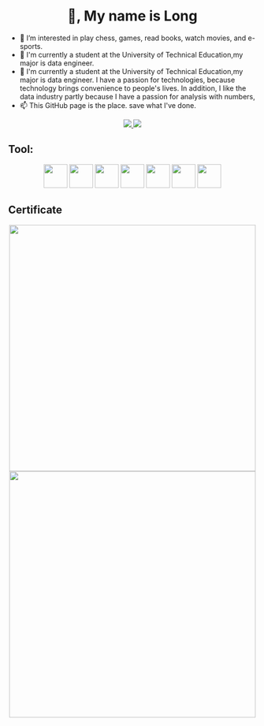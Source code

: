 <h1 align="center">👋, My name is Long</h1>

- 👀 I’m interested in play chess, games, read books, watch movies, and e-sports.
- 🌱 I'm currently a student at the University of Technical Education,my major is data engineer.
- 💞️ I'm currently a student at the University of Technical Education,my major is data engineer.
I have a passion for technologies, because technology brings convenience to people's lives.
In addition, I like the data industry partly because I have a passion for analysis with numbers,
- 📫 This GitHub page is the place. save what I've done.

<p align="center">
  <a href="https://www.linkedin.com/in/hu%E1%BB%B3nh-thi%C3%AAn-long-29048b214/" target="_blank">
    <img src="https://img.icons8.com/fluent/48/000000/linkedin.png"/>
  </a>
  <a href="https://www.facebook.com/longluonhochoi" alt="Facebook">
    <img src="https://img.icons8.com/fluent/48/000000/facebook-new.png" target="_blank" />
  </a> 
</p>

## Tool:
<p align="center">
  <img src="https://user-images.githubusercontent.com/44945415/139285914-c800ab3e-405a-4546-aca0-f4c46db6a172.png" height="48"/>
  <img src="https://user-images.githubusercontent.com/44945415/139287707-2f3df568-0765-4235-90d2-51481be91487.png" height="48"/>
  <img src="https://user-images.githubusercontent.com/44945415/139286211-d819a9ff-7f98-4df6-b310-6aad1dde6013.png" height="48"/>
  <img src="https://user-images.githubusercontent.com/44945415/139286583-481da9ab-1de6-456c-b1df-b8d1bfe5ffcf.png" height="48"/>
  <img src="https://user-images.githubusercontent.com/44945415/139287533-fc9e1e84-408d-4093-9322-eb8429990a02.png" height="48"/>
  <img src="https://user-images.githubusercontent.com/44945415/139287924-2e51c653-cc70-4fe7-84e3-5a4d46c0f2f9.png" height="48"/>
  <img src="https://user-images.githubusercontent.com/44945415/139288073-1fa8ff23-4d23-4161-ab8d-ff5b09409cc3.png" height="48"/>
</p>


## Certificate
<p align="center">
  <img src="https://user-images.githubusercontent.com/44945415/139857367-0ac3e3c9-4fab-44de-a8d7-8a12bb0cc2f4.png" height = "500"/>
   <img src="https://user-images.githubusercontent.com/44945415/139857998-cb1c84b5-eae2-4e2a-80eb-88ed0e6a6fc7.png" height = "500"/>
</p>









<!---
la0156/la0156 is a ✨ special ✨ repository because its `README.md` (this file) appears on your GitHub profile.
You can click the Preview link to take a look at your changes.

I'm currently a student at the University of Technical Education,my major is data engineer.
I have a passion for technologies, because technology brings convenience to people's lives.
In addition, I like the data industry partly because I have a passion for analysis with numbers,


This GitHub page is the place. save what I've done.
--->


